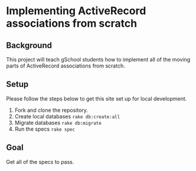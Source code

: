 # Implementing ActiveRecord associations from scratch

## Background

This project will teach gSchool students how to implement all of the moving parts
of ActiveRecord associations from scratch.

## Setup

Please follow the steps below to get this site set up for local development.

1. Fork and clone the repository.
1. Create local databases `rake db:create:all`
1. Migrate databases `rake db:migrate`
1. Run the specs `rake spec`

## Goal

Get all of the specs to pass.